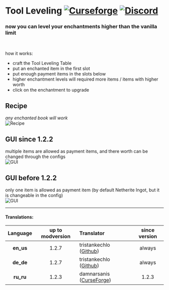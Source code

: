 # Tool Leveling [![Curseforge](http://cf.way2muchnoise.eu/full_397255_downloads.svg)](https://www.curseforge.com/minecraft/mc-mods/tool-leveling-plus) [![Discord](https://img.shields.io/discord/639540436524072970?color=0a48c4&label=%20&logo=discord&logoColor=FFF)](https://discord.gg/bhUaWhq)

### now you can level your enchantments higher than the vanilla limit<br/>
<br/>

how it works:
 - craft the Tool Leveling Table
 - put an enchanted item in the first slot
 - put enough payment items in the slots below
 - higher enchantment levels will required more items / items with higher worth
 - click on the enchantment to upgrade

## Recipe
*any enchanted book will work*</br>
![Recipe](https://i.ibb.co/fQxtBV2/Recipe-new.png "Recipe")

## GUI since 1.2.2
multiple items are allowed as payment items, and there worth can be changed through the configs</br>
![GUI](https://i.ibb.co/4FdbhBm/toolleveling-gui.png "Tool Leveling GUI")

## GUI before 1.2.2
only one item is allowed as payment item (by default Netherite Ingot, but it is changeable in the config)</br>
![GUI](https://i.ibb.co/8P27vMD/GUI-NEW-2.png "Tool Leveling GUI")

---

#### Translations:
| Language | up to modversion | Translator | since version |
|:--------:|:----------------:|:-----------| :-----------: |
| **en_us** | 1.2.7 | tristankechlo ([Github](https://github.com/tristankechlo)) | always |
| **de_de** | 1.2.7 | tristankechlo ([Github](https://github.com/tristankechlo)) | always |
| **ru_ru** | 1.2.3 | damnarsanis ([CurseForge](https://www.curseforge.com/members/damnarsanis/)) | 1.2.3 |

